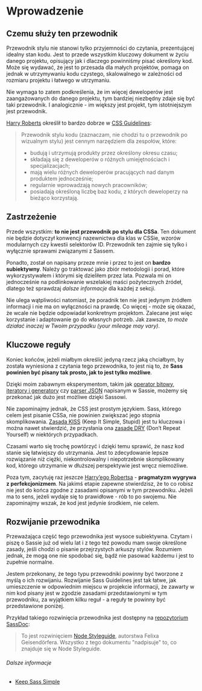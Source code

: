 
# Wprowadzenie

## Czemu służy ten przewodnik

Przewodnik stylu nie stanowi tylko przyjemności do czytania, prezentującej idealny stan kodu. Jest to przede wszystkim kluczowy dokument w życiu danego projektu, opisujący jak i dlaczego powinniśmy pisać określony kod. Może się wydawać, że jest to przesada dla małych projektów, pomaga on jednak w utrzymywaniu kodu czystego, skalowalnego w zależności od rozmiaru projektu i łatwego w utrzymaniu.

Nie wymaga to zatem podkreślenia, że im więcej deweloperów jest zaangażowanych do danego projektu, tym bardziej niezbędny zdaje się być taki przewodnik. I analogicznie - im większy jest projekt, tym istotniejszym jest przewodnik.

[Harry Roberts](https://csswizardry.com) określił to bardzo dobrze w [CSS Guidelines](https://cssguidelin.es/#the-importance-of-a-styleguide):

<blockquote>
  <p>Przewodnik stylu kodu (zaznaczam, nie chodzi tu o przewodnik po wizualnym stylu) jest cennym narzędziem dla zespołów, które:</p>
  <ul>
    <li>budują i utrzymują produkty przez określony okresu czasu;</li>
    <li>składają się z deweloperów o różnych umiejętnościach i specjalizacjach;</li>
    <li>mają wielu różnych deweloperów pracujących nad danym produktem jednocześnie;</li>
    <li>regularnie wprowadzają nowych pracowników;</li>
    <li>posiadają określoną liczbę baz kodu, z których deweloperzy na bieżąco korzystają.</li>
  </ul>
</blockquote>

## Zastrzeżenie

Przede wszystkim: **to nie jest przewodnik po stylu dla CSSa**. Ten dokument nie będzie dotyczył konwencji nazewnictwa dla klas w CSSie, wzorów modularnych czy kwestii selektorów ID. Przewodnik ten zajmie się tylko i wyłącznie sprawami związanymi z Sassem.

Ponadto, został on napisany przeze mnie i przez to jest on **bardzo subiektywny**. Należy go traktować jako zbiór metodologii i porad, które wykorzystywałem i którymi się dzieliłem przez lata. Pozwala mi on jednocześnie na podlinkowanie wszelakiej maści pożytecznych źródeł, dlatego też sprawdzaj *dalsze informacje* dla każdej z sekcji.

Nie ulega wątpliwości natomiast, że poradnik ten nie jest jedynym źródłem informacji i nie ma on wyłączności na prawdę. Co więcej - może się okazać, że wcale nie będzie odpowiadał konkretnym projektom. Zalecane jest więc korzystanie i adaptowanie go do własnych potrzeb. Jak zawsze, *to może działać inaczej w Twoim przypadku (your mileage may vary)*.

## Kluczowe reguły

Koniec końców, jeżeli miałbym określić jedyną rzecz jaką chciałbym, by została wyniesiona z czytania tego przewodnika, to jest nią to, że **Sass powinien być pisany tak prosto, jak to jest tylko możliwe**.

Dzięki moim zabawnym eksperymentom, takim jak [operator bitowy](https://github.com/KittyGiraudel/SassyBitwise), [iteratory i generatory](https://github.com/KittyGiraudel/SassyIteratorsGenerators) czy [parser JSON](https://github.com/KittyGiraudel/SassyJSON) napisanym w Sassie, możemy się przekonać jak dużo jest możliwe dzięki Sassowi.

Nie zapominajmy jednak, że CSS jest prostym językiem. Sass, którego celem jest pisanie CSSa, nie powinien zwiększać jego stopnia skomplikowania. [Zasada KISS](https://pl.wikipedia.org/wiki/KISS_(reguła)) (Keep It Simple, Stupid) jest tu kluczowa i można nawet stwierdzić, że przysłania ona [zasadę DRY](https://pl.wikipedia.org/wiki/DRY) (Don’t Repeat Yourself) w niektórych przypadkach.

Czasami warto się trochę powtórzyć i dzięki temu sprawić, że nasz kod stanie się łatwiejszy do utrzymania. Jest to zdecydowanie lepsze rozwiązanie niż ciężki, niekontrolowalny i niepotrzebnie skomplikowany kod, którego utrzymanie w dłuższej perspektywie jest wręcz niemożliwe.

Poza tym, zacytuję raz jeszcze [Harry’ego Robertsa](https://csswizardry.com) - **pragmatyzm wygrywa z perfekcjonizmem**. Na jakimś etapie zapewne stwierdzisz, że to co robisz nie jest do końca zgodne z zasadami opisanymi w tym przewodniku. Jeżeli ma to sens, jeżeli wydaje się to prawidłowe - rób to po swojemu. Nie zapominajmy wszak, że kod jest jedynie środkiem, nie celem.

## Rozwijanie przewodnika

Przeważająca część tego przewodnika jest wysoce subiektywna. Czytam i piszę o Sassie już od wielu lat i z tego też powodu mam swoje określone zasady, jeśli chodzi o pisanie przejrzystych arkuszy stylów. Rozumiem jednak, że mogą one nie spodobać się, bądź nie pasować każdemu i jest to zupełnie normalne.

Jestem przekonany, że tego typu przewodniki powinny być tworzone z myślą o ich rozwijaniu. Rozwijanie Sass Guidelines jest tak łatwe, jak umieszczenie w odpowiednim miejscu w projekcie informacji, że zawarty w nim kod pisany jest w zgodzie zasadami przedstawionymi w tym przewodniku, za wyjątkiem kilku reguł - a reguły te powinny być przedstawione poniżej.

Przykład takiego rozwinięcia przewodnika jest dostępny na [repozytorium SassDoc](https://github.com/SassDoc/sassdoc/blob/master/GUIDELINES.md):

> To jest rozwinięciem [Node Styleguide](https://github.com/felixge/node-style-guide), autorstwa Felixa Geisendörfera. Wszystko z tego dokumentu "nadpisuje" to, co znajduje się w Node Styleguide.

###### Dalsze informacje

* [Keep Sass Simple](https://www.sitepoint.com/keep-sass-simple/)
